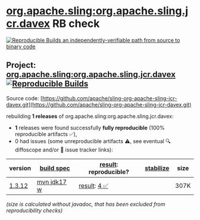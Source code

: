 [org.apache.sling:org.apache.sling.jcr.davex](https://central.sonatype.com/artifact/org.apache.sling/org.apache.sling.jcr.davex/versions) RB check
=======

[![Reproducible Builds](https://reproducible-builds.org/images/logos/rb.svg) an independently-verifiable path from source to binary code](https://reproducible-builds.org/)

## Project: [org.apache.sling:org.apache.sling.jcr.davex](https://central.sonatype.com/artifact/org.apache.sling/org.apache.sling.jcr.davex/versions) [![Reproducible Builds](https://img.shields.io/endpoint?url=https://raw.githubusercontent.com/jvm-repo-rebuild/reproducible-central/master/content/org/apache/sling/org.apache.sling.jcr.davex/badge.json)](https://github.com/jvm-repo-rebuild/reproducible-central/blob/master/content/org/apache/sling/org.apache.sling.jcr.davex/README.md)

Source code: [https://github.com/apache/sling-org-apache-sling-jcr-davex.git](https://github.com/apache/sling-org-apache-sling-jcr-davex.git)

rebuilding **1 releases** of org.apache.sling:org.apache.sling.jcr.davex:
- **1** releases were found successfully **fully reproducible** (100% reproducible artifacts :white_check_mark:),
- 0 had issues (some unreproducible artifacts :warning:, see eventual :mag: diffoscope and/or :memo: issue tracker links):

| version | [build spec](/BUILDSPEC.md) | [result](https://reproducible-builds.org/docs/jvm/): reproducible? | [stabilize](https://github.com/google/oss-rebuild/blob/main/cmd/stabilize/README.md) | size |
| -- | --------- | ------ | ------ | -- |
| [1.3.12](https://central.sonatype.com/artifact/org.apache.sling/org.apache.sling.jcr.davex/1.3.12/pom) | [mvn jdk17 w](org.apache.sling.jcr.davex-1.3.12.buildspec) | [result](org.apache.sling.jcr.davex-1.3.12.buildinfo): [4 :white_check_mark: ](org.apache.sling.jcr.davex-1.3.12.buildcompare) | | 307K |

<i>(size is calculated without javadoc, that has been excluded from reproducibility checks)</i>
